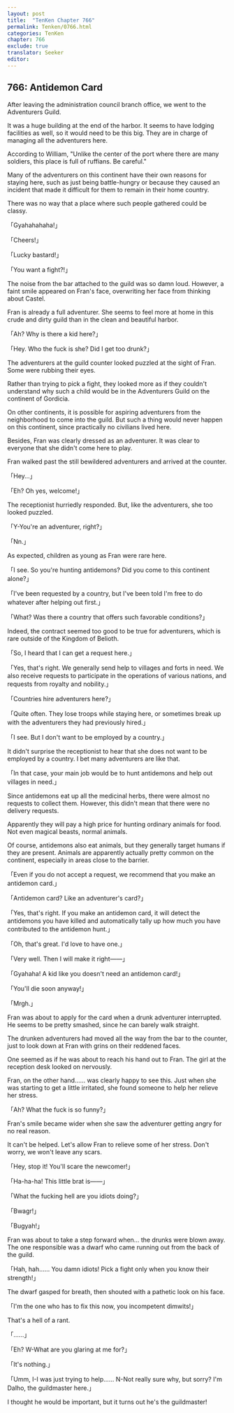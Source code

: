 ```yaml
---
layout: post
title:  "TenKen Chapter 766"
permalink: Tenken/0766.html
categories: TenKen
chapter: 766
exclude: true
translator: Seeker
editor: 
---
```

<h2 id="ch766">766: Antidemon Card</h2>
<p>After leaving the administration council branch office, we went to the Adventurers Guild.</p>

<p>It was a huge building at the end of the harbor. It seems to have lodging facilities as well, so it would need to be this big. They are in charge of managing all the adventurers here.</p>

<p>According to William, "Unlike the center of the port where there are many soldiers, this place is full of ruffians. Be careful."</p>

<p>Many of the adventurers on this continent have their own reasons for staying here, such as just being battle-hungry or because they caused an incident that made it difficult for them to remain in their home country.</p>

<p>There was no way that a place where such people gathered could be classy.</p>

<p>「Gyahahahaha!」</p>
<p>「Cheers!」</p>
<p>「Lucky bastard!」</p>
<p>「You want a fight?!」</p>

<p>The noise from the bar attached to the guild was so damn loud. However, a faint smile appeared on Fran's face, overwriting her face from thinking about Castel.</p>

<p>Fran is already a full adventurer. She seems to feel more at home in this crude and dirty guild than in the clean and beautiful harbor.</p>

<p>「Ah? Why is there a kid here?」</p>
<p>「Hey. Who the fuck is she? Did I get too drunk?」</p>

<p>The adventurers at the guild counter looked puzzled at the sight of Fran. Some were rubbing their eyes.</p>

<p>Rather than trying to pick a fight, they looked more as if they couldn't understand why such a child would be in the Adventurers Guild on the continent of Gordicia.</p>

<p>On other continents, it is possible for aspiring adventurers from the neighborhood to come into the guild. But such a thing would never happen on this continent, since practically no civilians lived here.</p>

<p>Besides, Fran was clearly dressed as an adventurer. It was clear to everyone that she didn't come here to play.</p>

<p>Fran walked past the still bewildered adventurers and arrived at the counter.</p>

<p>「Hey…」</p>
<p>「Eh? Oh yes, welcome!」</p>

<p>The receptionist hurriedly responded. But, like the adventurers, she too looked puzzled.</p>

<p>「Y-You're an adventurer, right?」</p>
<p>「Nn.」</p>

<p>As expected, children as young as Fran were rare here.</p>

<p>「I see. So you're hunting antidemons? Did you come to this continent alone?」</p>
<p>「I've been requested by a country, but I've been told I'm free to do whatever after helping out first.」</p>
<p>「What? Was there a country that offers such favorable conditions?」</p>

<p>Indeed, the contract seemed too good to be true for adventurers, which is rare outside of the Kingdom of Belioth.</p>

<p>「So, I heard that I can get a request here.」</p>
<p>「Yes, that's right. We generally send help to villages and forts in need. We also receive requests to participate in the operations of various nations, and requests from royalty and nobility.」</p>
<p>「Countries hire adventurers here?」</p>
<p>「Quite often. They lose troops while staying here, or sometimes break up with the adventurers they had previously hired.」</p>
<p>「I see. But I don't want to be employed by a country.」</p>

<p>It didn't surprise the receptionist to hear that she does not want to be employed by a country. I bet many adventurers are like that.</p>

<p>「In that case, your main job would be to hunt antidemons and help out villages in need.」</p>

<p>Since antidemons eat up all the medicinal herbs, there were almost no requests to collect them. However, this didn't mean that there were no delivery requests.</p>

<p>Apparently they will pay a high price for hunting ordinary animals for food. Not even magical beasts, normal animals.</p>

<p>Of course, antidemons also eat animals, but they generally target humans if they are present. Animals are apparently actually pretty common on the continent, especially in areas close to the barrier.</p>

<p>「Even if you do not accept a request, we recommend that you make an antidemon card.」</p>
<p>「Antidemon card? Like an adventurer's card?」</p>
<p>「Yes, that's right. If you make an antidemon card, it will detect the antidemons you have killed and automatically tally up how much you have contributed to the antidemon hunt.」</p>
<p>「Oh, that's great. I'd love to have one.」</p>
<p>「Very well. Then I will make it right――」</p>
<p>「Gyahaha! A kid like you doesn't need an antidemon card!」</p>
<p>「You'll die soon anyway!」</p>
<p>「Mrgh.」</p>

<p>Fran was about to apply for the card when a drunk adventurer interrupted. He seems to be pretty smashed, since he can barely walk straight.</p>

<p>The drunken adventurers had moved all the way from the bar to the counter, just to look down at Fran with grins on their reddened faces.</p>

<p>One seemed as if he was about to reach his hand out to Fran. The girl at the reception desk looked on nervously.</p>

<p>Fran, on the other hand…… was clearly happy to see this. Just when she was starting to get a little irritated, she found someone to help her relieve her stress.</p>

<p>「Ah? What the fuck is so funny?」</p>

<p>Fran's smile became wider when she saw the adventurer getting angry for no real reason.</p>

<p>It can't be helped. Let's allow Fran to relieve some of her stress. Don't worry, we won't leave any scars.</p>

<p>「Hey, stop it! You'll scare the newcomer!」</p>
<p>「Ha-ha-ha! This little brat is――」</p>
<p>「What the fucking hell are you idiots doing?」</p>
<p>「Bwagr!」</p>
<p>「Bugyah!」</p>

<p>Fran was about to take a step forward when… the drunks were blown away. The one responsible was a dwarf who came running out from the back of the guild.</p>

<p>「Hah, hah…… You damn idiots! Pick a fight only when you know their strength!」</p>

<p>The dwarf gasped for breath, then shouted with a pathetic look on his face.</p>
 
<p>「I'm the one who has to fix this now, you incompetent dimwits!」</p>

<p>That's a hell of a rant.</p>

<p>「……」</p>
<p>「Eh? W-What are you glaring at me for?」</p>
<p>「It's nothing.」</p>
<p>「Umm, I-I was just trying to help…… N-Not really sure why, but sorry? I'm Dalho, the guildmaster here.」</p>

<p>I thought he would be important, but it turns out he's the guildmaster!</p>




